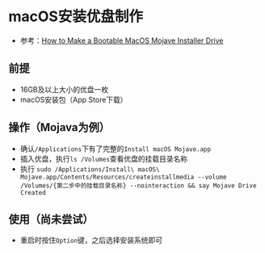 # macOS安装优盘制作

* 参考：[How to Make a Bootable MacOS Mojave Installer Drive](http://osxdaily.com/2018/09/26/make-macos-mojave-boot-usb-installer/)

## 前提

* 16GB及以上大小的优盘一枚
* macOS安装包（App Store下载）

## 操作（Mojava为例）

* 确认`/Applications`下有了完整的`Install macOS Mojave.app`
* 插入优盘，执行`ls /Volumes`查看优盘的挂载目录名称
* 执行 `sudo /Applications/Install\ macOS\ Mojave.app/Contents/Resources/createinstallmedia --volume /Volumes/{第二步中的挂载目录名称} --nointeraction && say Mojave Drive Created`

## 使用（尚未尝试）

* 重启时按住`Option`键，之后选择安装系统即可
